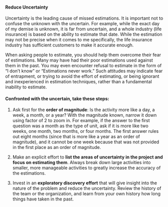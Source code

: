 #### Reduce Uncertainty
Uncertainty is the leading cause of missed estimations. It is important not to confuse the unknown with the uncertain. For example, while the exact day of my demise is unknown, it is far from uncertain, and a whole industry (life insurance) is based on the ability to estimate that date. While the estimation may not be precise when it comes to me specifically, the life insurance industry has sufficient customers to make it accurate enough.

When asking people to estimate, you should help them overcome their fear of estimations. Many may have had their poor estimations used against them in the past. You may even encounter refusal to estimate in the form of “I don’t know” or “Estimations never work.” Such attitudes may indicate fear of entrapment, or trying to avoid the effort of estimating, or being ignorant and inexperienced in estimation techniques, rather than a fundamental inability to estimate.

#### Confronted with the uncertain, take these steps:

1. Ask first for the **order of magnitude**: Is the activity more like a day, a week, a month, or a year? With the magnitude known, narrow it down using factor of 2 to zoom in. For example, if the answer to the first question was a month as the type of unit, ask if it is more like two weeks, one month, two months, or four months. The first answer rules out eight months (since that is more like a year as an order of magnitude), and it cannot be one week because that was not provided in the first place as an order of magnitude.

2. Make an explicit effort to **list the areas of uncertainty in the project and focus on estimating them**. Always break down large activities into smaller, more manageable activities to greatly increase the accuracy of the estimations.

3. Invest in an **exploratory discovery effort** that will give insight into the nature of the problem and reduce the uncertainty. Review the history of the team or the organization, and learn from your own history how long things have taken in the past.

